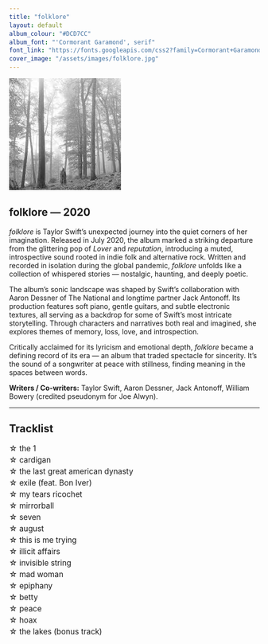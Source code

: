 ```yaml
---
title: "folklore"
layout: default
album_colour: "#DCD7CC"
album_font: "'Cormorant Garamond', serif"
font_link: "https://fonts.googleapis.com/css2?family=Cormorant+Garamond:wght@400;600&display=swap"
cover_image: "/assets/images/folklore.jpg"
---
```

<style>
ul {
  list-style-type: none;
  padding-left: 0;
  margin-left: 0;
}

ul li {
  margin: 4px 0;
  font-size: 1.1em;
  text-indent: -1em;
  padding-left: 1em;
}
</style>

![folklore album cover](../assets/images/folklore.jpg)

## folklore — 2020

*folklore* is Taylor Swift’s unexpected journey into the quiet corners of her imagination. Released in July 2020, the album marked a striking departure from the glittering pop of *Lover* and *reputation*, introducing a muted, introspective sound rooted in indie folk and alternative rock. Written and recorded in isolation during the global pandemic, *folklore* unfolds like a collection of whispered stories — nostalgic, haunting, and deeply poetic.

The album’s sonic landscape was shaped by Swift’s collaboration with Aaron Dessner of The National and longtime partner Jack Antonoff. Its production features soft piano, gentle guitars, and subtle electronic textures, all serving as a backdrop for some of Swift’s most intricate storytelling. Through characters and narratives both real and imagined, she explores themes of memory, loss, love, and introspection.

Critically acclaimed for its lyricism and emotional depth, *folklore* became a defining record of its era — an album that traded spectacle for sincerity. It’s the sound of a songwriter at peace with stillness, finding meaning in the spaces between words.

**Writers / Co-writers:** Taylor Swift, Aaron Dessner, Jack Antonoff, William Bowery (credited pseudonym for Joe Alwyn).

---

## Tracklist  

<ul>
<li>☆ the 1</li>
<li>☆ cardigan</li>
<li>☆ the last great american dynasty</li>
<li>☆ exile (feat. Bon Iver)</li>
<li>☆ my tears ricochet</li>
<li>☆ mirrorball</li>
<li>☆ seven</li>
<li>☆ august</li>
<li>☆ this is me trying</li>
<li>☆ illicit affairs</li>
<li>☆ invisible string</li>
<li>☆ mad woman</li>
<li>☆ epiphany</li>
<li>☆ betty</li>
<li>☆ peace</li>
<li>☆ hoax</li>
<li>☆ the lakes (bonus track)</li>
</ul>
